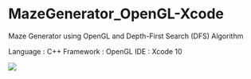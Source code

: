 # MazeGenerator_OpenGL-Xcode
Maze Generator using OpenGL and  Depth-First Search (DFS) Algorithm

Language : C++
Framework : OpenGL
IDE : Xcode 10

![](https://github.com/ballber/MazeGenerator_OpenGL-Xcode/blob/master/screenshot-maze_gen.png)

